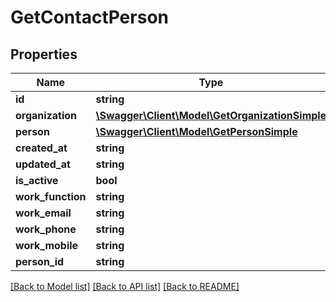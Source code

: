 # GetContactPerson

## Properties

 Name              | Type                                                                        | Description | Notes      
-------------------|-----------------------------------------------------------------------------|-------------|------------
 **id**            | **string**                                                                  |             | [optional] 
 **organization**  | [**\Swagger\Client\Model\GetOrganizationSimple**](GetOrganizationSimple.md) |             | [optional] 
 **person**        | [**\Swagger\Client\Model\GetPersonSimple**](GetPersonSimple.md)             |             | [optional] 
 **created_at**    | **string**                                                                  |             | [optional] 
 **updated_at**    | **string**                                                                  |             | [optional] 
 **is_active**     | **bool**                                                                    |             | [optional] 
 **work_function** | **string**                                                                  |             | [optional] 
 **work_email**    | **string**                                                                  |             | [optional] 
 **work_phone**    | **string**                                                                  |             | [optional] 
 **work_mobile**   | **string**                                                                  |             | [optional] 
 **person_id**     | **string**                                                                  |             | [optional] 

[[Back to Model list]](../README.md#documentation-for-models) [[Back to API list]](../README.md#documentation-for-api-endpoints) [[Back to README]](../README.md)


